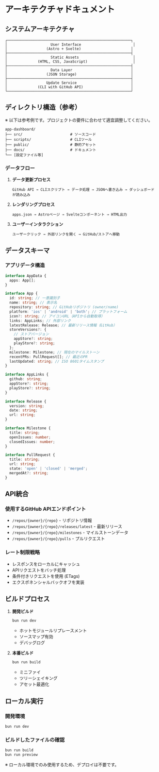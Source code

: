 # アーキテクチャドキュメント

## システムアーキテクチャ

```
┌─────────────────────────────────────────────────────────┐
│                    User Interface                        │
│                  (Astro + Svelte)                       │
├─────────────────────────────────────────────────────────┤
│                    Static Assets                         │
│              (HTML, CSS, JavaScript)                     │
├─────────────────────────────────────────────────────────┤
│                    Data Layer                           │
│                  (JSON Storage)                         │
├─────────────────────────────────────────────────────────┤
│                  Update Service                         │
│              (CLI with GitHub API)                      │
└─────────────────────────────────────────────────────────┘
```

## ディレクトリ構造（参考）

※ 以下は参考例です。プロジェクトの要件に合わせて適宜調整してください。

```
app-dashboard/
├── src/                      # ソースコード
├── scripts/                  # CLIツール
├── public/                   # 静的アセット
├── docs/                     # ドキュメント
└── [設定ファイル等]
```

### データフロー

1. **データ更新プロセス**

   ```
   GitHub API → CLIスクリプト → データ処理 → JSONへ書き込み → ダッシュボードが読み込み
   ```

2. **レンダリングプロセス**

   ```
   apps.json → Astroページ → Svelteコンポーネント → HTML出力
   ```

3. **ユーザーインタラクション**
   ```
   ユーザークリック → 外部リンクを開く → GitHub/ストアへ移動
   ```

## データスキーマ

### アプリデータ構造

```typescript
interface AppData {
  apps: App[];
}

interface App {
  id: string; // 一意識別子
  name: string; // 表示名
  repository: string; // GitHubリポジトリ (owner/name)
  platform: 'ios' | 'android' | 'both'; // プラットフォーム
  icon?: string; // アイコンURL（APIから自動取得）
  links: AppLinks; // 外部リンク
  latestRelease: Release; // 最新リリース情報（GitHub）
  storeVersions?: {
    // ストアバージョン
    appStore?: string;
    playStore?: string;
  };
  milestone: Milestone; // 現在のマイルストーン
  recentPRs: PullRequest[]; // 最近のPR
  lastUpdated: string; // ISO 8601タイムスタンプ
}

interface AppLinks {
  github: string;
  appStore?: string;
  playStore?: string;
}

interface Release {
  version: string;
  date: string;
  url: string;
}

interface Milestone {
  title: string;
  openIssues: number;
  closedIssues: number;
}

interface PullRequest {
  title: string;
  url: string;
  state: 'open' | 'closed' | 'merged';
  mergedAt?: string;
}
```

## API統合

### 使用するGitHub APIエンドポイント

- `/repos/{owner}/{repo}` - リポジトリ情報
- `/repos/{owner}/{repo}/releases/latest` - 最新リリース
- `/repos/{owner}/{repo}/milestones` - マイルストーンデータ
- `/repos/{owner}/{repo}/pulls` - プルリクエスト

### レート制限戦略

- レスポンスをローカルにキャッシュ
- APIリクエストをバッチ処理
- 条件付きリクエストを使用 (ETags)
- エクスポネンシャルバックオフを実装

## ビルドプロセス

1. **開発ビルド**

   ```bash
   bun run dev
   ```

   - ホットモジュールリプレースメント
   - ソースマップ有効
   - デバッグログ

2. **本番ビルド**
   ```bash
   bun run build
   ```

   - ミニファイ
   - ツリーシェイキング
   - アセット最適化

## ローカル実行

### 開発環境

```bash
bun run dev
```

### ビルドしたファイルの確認

```bash
bun run build
bun run preview
```

※ ローカル環境でのみ使用するため、デプロイは不要です。
